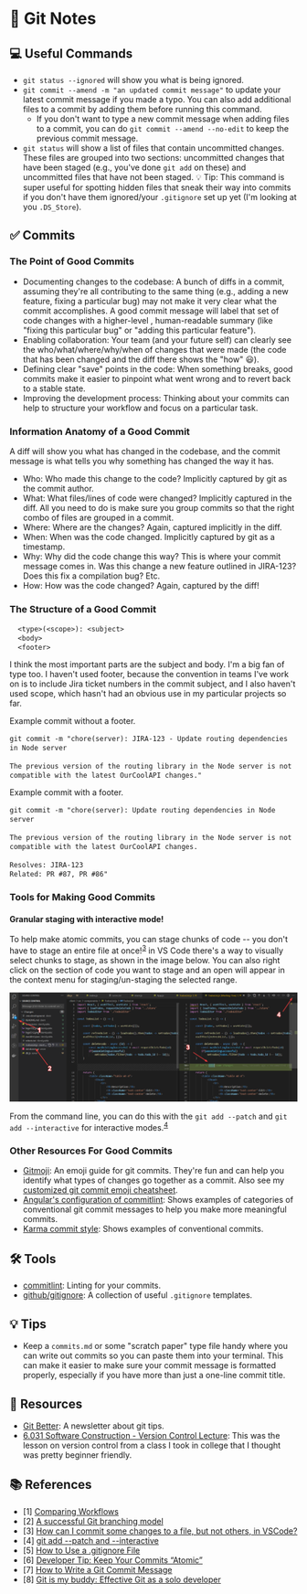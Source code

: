 # 📓 Git Notes

## 💻 Useful Commands
- `git status --ignored` will show you what is being ignored.
- `git commit --amend -m "an updated commit message"` to update your latest commit message if you made a typo. You can also add additional files to a commit by adding them before running this command.
  - If you don't want to type a new commit message when adding files to a commit, you can do `git commit --amend --no-edit` to keep the previous commit message.
- `git status` will show a list of files that contain uncommitted changes. These files are grouped into two sections: uncommitted changes that have been staged (e.g., you've done `git add` on these) and uncommitted files that have not been staged. 💡 Tip: This command is super useful for spotting hidden files that sneak their way into commits if you don't have them ignored/your `.gitignore` set up yet (I'm looking at you `.DS_Store`).

## ✅ Commits

### The Point of Good Commits
- Documenting changes to the codebase: A bunch of diffs in a commit, assuming they're all contributing to the same thing (e.g., adding a new feature, fixing a particular bug) may not make it very clear what the commit accomplishes. A good commit message will label that set of code changes with a higher-level , human-readable summary (like "fixing this particular bug" or "adding this particular feature").
- Enabling collaboration: Your team (and your future self) can clearly see the who/what/where/why/when of changes that were made (the code that has been changed and the diff there shows the "how" 😃).
- Defining clear "save" points in the code: When something breaks, good commits make it easier to pinpoint what went wrong and to revert back to a stable state.
- Improving the development process: Thinking about your commits can help to structure your workflow and focus on a particular task.


### Information Anatomy of a Good Commit

A diff will show you what has changed in the codebase, and the commit message is what tells you why something has changed the way it has.

- Who: Who made this change to the code? Implicitly captured by git as the commit author.
- What: What files/lines of code were changed? Implicitly captured in the diff. All you need to do is make sure you group commits so that the right combo of files are grouped in a commit.
- Where: Where are the changes? Again, captured implicitly in the diff.
- When: When was the code changed. Implicitly captured by git as a timestamp.
- Why: Why did the code change this way? This is where your commit message comes in. Was this change a new feature outlined in JIRA-123? Does this fix a compilation bug? Etc.
- How: How was the code changed? Again, captured by the diff!

### The Structure of a Good Commit

```
  <type>(<scope>): <subject>
  <body>
  <footer>
```

I think the most important parts are the subject and body. I'm a big fan of type too. I haven't used footer, because the convention in teams I've work on is to include Jira ticket numbers in the commit subject, and I also haven't used scope, which hasn't had an obvious use in my particular projects so far.


Example commit without a footer.
```
git commit -m "chore(server): JIRA-123 - Update routing dependencies in Node server

The previous version of the routing library in the Node server is not compatible with the latest OurCoolAPI changes."
```

Example commit with a footer.
```
git commit -m "chore(server): Update routing dependencies in Node server

The previous version of the routing library in the Node server is not compatible with the latest OurCoolAPI changes.

Resolves: JIRA-123
Related: PR #87, PR #86"
```

### Tools for Making Good Commits

#### Granular staging with interactive mode!
To help make atomic commits, you can stage chunks of code -- you don't have to stage an entire file at once!<sup>[3](#references)</sup> in VS Code there's a way to visually select chunks to stage, as shown in the image below. You can also right click on the section of code you want to stage and an open will appear in the context menu for staging/un-staging the selected range.

![Image showing how to use interactive staging mode through VS Code interface](images/git/2021-08-24-19-03-02.png)

From the command line, you can do this with the `git add --patch` and `git add --interactive` for interactive modes.<sup>[4](#references)</sup>

### Other Resources For Good Commits

- [Gitmoji](https://gitmoji.dev/): An emoji guide for git commits. They're fun and can help you identify what types of changes go together as a commit. Also see my [customized git commit emoji cheatsheet](git-commit-emoji.md).
- [Angular's configuration of commitlint](https://github.com/conventional-changelog/commitlint/tree/master/@commitlint/config-conventional#type-enum): Shows examples of categories of conventional git commit messages to help you make more meaningful commits.
- [Karma commit style](https://karma-runner.github.io/0.10/dev/git-commit-msg.html): Shows examples of conventional commits.

## 🛠️ Tools
- [commitlint](https://github.com/conventional-changelog/commitlint): Linting for your commits.
- [github/gitignore](https://github.com/github/gitignore): A collection of useful `.gitignore` templates.

## 💡 Tips
- Keep a `commits.md` or some "scratch paper" type file handy where you can write out commits so you can paste them into your terminal. This can make it easier to make sure your commit message is formatted properly, especially if you have more than just a one-line commit title.

## 📙 Resources
- [Git Better](https://gitbetter.substack.com/): A newsletter about git tips.
- [6.031 Software Construction - Version Control Lecture](https://web.mit.edu/6.031/www/sp17/classes/05-version-control/): This was the lesson on version control from a class I took in college that I thought was pretty beginner friendly.

## 📚 References
- [1] [Comparing Workflows](https://www.atlassian.com/git/tutorials/comparing-workflows)
- [2] [A successful Git branching model](https://nvie.com/posts/a-successful-git-branching-model/)
- [3] [How can I commit some changes to a file, but not others, in VSCode?](https://stackoverflow.com/questions/34730585/how-can-i-commit-some-changes-to-a-file-but-not-others-in-vscode)
- [4] [git add --patch and --interactive](https://nuclearsquid.com/writings/git-add/)
- [5] [How to Use a .gitignore File](https://www.pluralsight.com/guides/how-to-use-gitignore-file)
- [6] [Developer Tip: Keep Your Commits “Atomic”](https://www.freshconsulting.com/insights/blog/atomic-commits/)
- [7] [How to Write a Git Commit Message](https://chris.beams.io/posts/git-commit/)
- [8] [Git is my buddy: Effective Git as a solo developer](https://mikkel.ca/blog/git-is-my-buddy-effective-solo-developer/)
